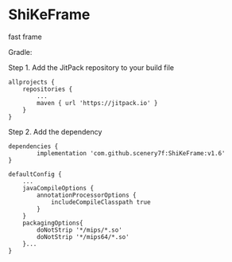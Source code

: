 # ShiKeFrame
fast frame

Gradle:

Step 1. Add the JitPack repository to your build file

    allprojects {
        repositories {
            ...
            maven { url 'https://jitpack.io' }
        }
    }

Step 2. Add the dependency

    dependencies {
            implementation 'com.github.scenery7f:ShiKeFrame:v1.6'
    }

    defaultConfig {
        ...
        javaCompileOptions {
            annotationProcessorOptions {
                includeCompileClasspath true
            }
        }
        packagingOptions{
            doNotStrip '*/mips/*.so'
            doNotStrip '*/mips64/*.so'
        }...
    }
